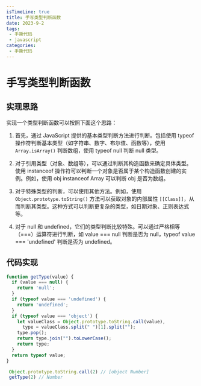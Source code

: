 ```yaml
---
isTimeLine: true
title: 手写类型判断函数
date: 2023-9-2
tags:
 - 手撕代码
 - javascript
categories:
 - 手撕代码
---
```

# 手写类型判断函数

## 实现思路

实现一个类型判断函数可以按照下面这个思路：

1. 首先，通过 JavaScript 提供的基本类型判断方法进行判断。包括使用 typeof 操作符判断基本类型（如字符串、数字、布尔值、函数等），使用 `Array.isArray()` 判断数组，使用 typeof null 判断 null 类型。

2. 对于引用类型（对象、数组等），可以通过判断其构造函数来确定具体类型。使用 instanceof 操作符可以判断一个对象是否属于某个构造函数创建的实例。例如，使用 obj instanceof Array 可以判断 obj 是否为数组。

3. 对于特殊类型的判断，可以使用其他方法。例如，使用 `Object.prototype.toString()` 方法可以获取对象的内部属性 `[[Class]]`，从而判断其类型。这种方式可以判断更复杂的类型，如日期对象、正则表达式等。

4. 对于 null 和 undefined，它们的类型判断比较特殊。可以通过严格相等（===）运算符进行判断，如 value === null 判断是否为 null，typeof value === 'undefined' 判断是否为 undefined。

## 代码实现

```js
function getType(value) {
  if (value === null) {
    return 'null';
  }
  if (typeof value === 'undefined') {
    return 'undefined';
  }
  if (typeof value === 'object') {
    let valueClass = Object.prototype.toString.call(value),
      type = valueClass.split(" ")[1].split("");
    type.pop();
    return type.join("").toLowerCase();
    return type;
  }
  return typeof value;
}

 Object.prototype.toString.call(2) // [object Number]
 getType(2) // Number
```